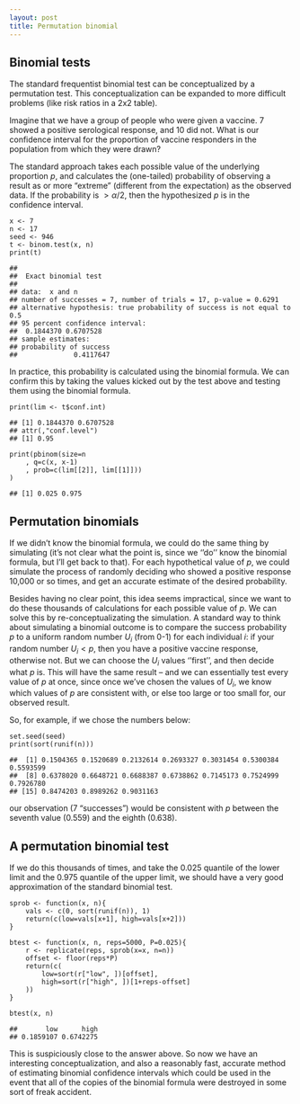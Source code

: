 ```yaml
---
layout: post
title: Permutation binomial
---
```



Binomial tests
--------------

The standard frequentist binomial test can be conceptualized by a
permutation test. This conceptualization can be expanded to more
difficult problems (like risk ratios in a 2x2 table).

Imagine that we have a group of people who were given a vaccine. 7
showed a positive serological response, and 10 did not. What is our
confidence interval for the proportion of vaccine responders in the
population from which they were drawn?

The standard approach takes each possible value of the underlying
proportion *p*, and calculates the (one-tailed) probability of observing
a result as or more “extreme” (different from the expectation) as the
observed data. If the probability is  &gt; *α*/2, then the hypothesized
*p* is in the confidence interval.

    x <- 7
    n <- 17
    seed <- 946
    t <- binom.test(x, n)
    print(t)

    ## 
    ##  Exact binomial test
    ## 
    ## data:  x and n
    ## number of successes = 7, number of trials = 17, p-value = 0.6291
    ## alternative hypothesis: true probability of success is not equal to 0.5
    ## 95 percent confidence interval:
    ##  0.1844370 0.6707528
    ## sample estimates:
    ## probability of success 
    ##              0.4117647

In practice, this probability is calculated using the binomial formula.
We can confirm this by taking the values kicked out by the test above
and testing them using the binomial formula.

    print(lim <- t$conf.int)

    ## [1] 0.1844370 0.6707528
    ## attr(,"conf.level")
    ## [1] 0.95

    print(pbinom(size=n
        , q=c(x, x-1) 
        , prob=c(lim[[2]], lim[[1]]))
    )

    ## [1] 0.025 0.975

Permutation binomials
---------------------

If we didn’t know the binomial formula, we could do the same thing by
simulating (it’s not clear what the point is, since we ‘’do’’ know the
binomial formula, but I’ll get back to that). For each hypothetical
value of *p*, we could simulate the process of randomly deciding who
showed a positive response 10,000 or so times, and get an accurate
estimate of the desired probability.

Besides having no clear point, this idea seems impractical, since we
want to do these thousands of calculations for each possible value of
*p*. We can solve this by re-conceptualizating the simulation. A
standard way to think about simulating a binomial outcome is to compare
the success probability *p* to a uniform random number *U*<sub>*i*</sub>
(from 0-1) for each individual *i*: if your random number
*U*<sub>*i*</sub> &lt; *p*, then you have a positive vaccine response,
otherwise not. But we can choose the *U*<sub>*i*</sub> values ‘’first’’,
and then decide what *p* is. This will have the same result – and we can
essentially test every value of *p* at once, since once we’ve chosen the
values of *U*<sub>*i*</sub>, we know which values of *p* are consistent
with, or else too large or too small for, our observed result.

So, for example, if we chose the numbers below:

    set.seed(seed)
    print(sort(runif(n)))

    ##  [1] 0.1504365 0.1520689 0.2132614 0.2693327 0.3031454 0.5300384 0.5593599
    ##  [8] 0.6378020 0.6648721 0.6688387 0.6738862 0.7145173 0.7524999 0.7926780
    ## [15] 0.8474203 0.8989262 0.9031163

our observation (7 “successes”) would be consistent with *p* between the
seventh value (0.559) and the eighth (0.638).

A permutation binomial test
---------------------------

If we do this thousands of times, and take the 0.025 quantile of the
lower limit and the 0.975 quantile of the upper limit, we should have a
very good approximation of the standard binomial test.

    sprob <- function(x, n){
        vals <- c(0, sort(runif(n)), 1)
        return(c(low=vals[x+1], high=vals[x+2]))
    }

    btest <- function(x, n, reps=5000, P=0.025){
        r <- replicate(reps, sprob(x=x, n=n))
        offset <- floor(reps*P)
        return(c(
            low=sort(r["low", ])[offset],
            high=sort(r["high", ])[1+reps-offset]
        ))
    }

    btest(x, n)

    ##       low      high 
    ## 0.1859107 0.6742275

This is suspiciously close to the answer above. So now we have an
interesting conceptualization, and also a reasonably fast, accurate
method of estimating binomial confidence intervals which could be used
in the event that all of the copies of the binomial formula were
destroyed in some sort of freak accident.
